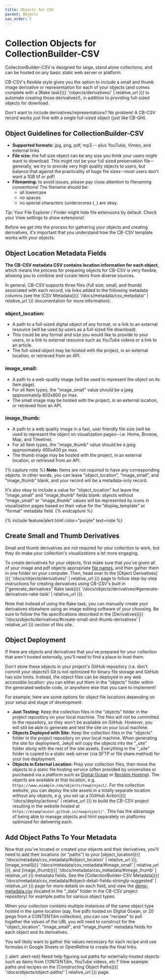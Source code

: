 ```yaml
---
title: Objects for CSV
parent: Objects
nav_order: 2
---
```


# Collection Objects for CollectionBuilder-CSV

CollectionBuilder-CSV is designed for large, stand alone collections, and can be hosted on any basic static web server or platform.

CB-CSV's flexible style gives you the option to include a small and thumb image derivative or representation for each of your objects (and comes complete with a [Rake task]({{ '/objects/derivatives/' | relative_url }}) to automate creating those derivatives!), in addition to providing full-sized objects for download.

Don't want to include derivatives/representations? 
No problem! 
A CB-CSV record works just fine with a single full-sized object (just like CB-GH).

## Object Guidelines for CollectionBuilder-CSV

- **Supported formats:** jpg, png, pdf, mp3 -- plus YouTube, Vimeo, and external links
- **File size:** the full size object can be any size you think your users might want to download. This might not be your full sized preservation file--generally, we try to provide very high quality objects to users, but balance that against the practicality of huge file sizes--most users don't want a 1GB tif or pdf!
- **Filenaming:** to avoid issues, please pay close attention to filenaming conventions! The filename should be:
    - all lowercase
    - no spaces
    - no special characters (underscores (`_`) are okay.

*Tip:* Your File Explorer / Finder might hide file extensions by default. 
Check your View settings to show extensions!

Before we get into the process for gathering your objects and creating derivatives, it's important that you understand how the CB-CSV template works with your objects:

## Object Location Metadata Fields

**The CB-CSV metadata CSV contains location information for each object**, which means the process for preparing objects for CB-CSV is very flexible, allowing you to combine and curate items from diverse sources.

In general, CB-CSV supports three files (full size, small, and thumb) associated with each record, via links added to the following metadata columns (see the [CSV Metadata]({{ '/docs/metadata/csv_metadata/' | relative_url }}) documentation for more information):

### object_location: 
- A path to a full-sized digital object of any format, or a link to an external resource (will be used by users as a full-sized file download).
- This could be any format and size you would like to provide to your users, or a link to external resource such as YouTube videos or a link to an article.
- The full-sized object may be hosted with the project, in an external location, or retrieved from an API.

### image_small: 
- A path to a web-quality image (will be used to represent the object on its Item page).
- For all Item types, the "image_small" value should be a jpeg approximately 800x800 px max.
- The small image may be hosted with the project, in an external location, or retrieved from an API.

### image_thumb: 
- A path to a web quality image in a fast, user friendly file size (will be used to represent the object on visualization pages--i.e. Home, Browse, Map, and Timeline).
- For all Item types, the "image_thumb" value should be a jpeg approximately 400x400 px max.
- The thumb image may be hosted with the project, in an external location, or retrieved from an API.

{% capture note %}
**Note:**
Items are not *required* to have any corresponding objects.
In other words, you can leave "object_location", "image_small", and "image_thumb" blank, and your record will be a metadata-only record.

It's also okay to include a value for "object_location" but leave the "image_small" and "image_thumb" fields blank: objects without "image_small" or "image_thumb" values will be represented by icons in visualization pages based on their value for the "display_template" or "format" metadata field.
{% endcapture %}

{% include feature/alert.html color="purple" text=note %}

## Create Small and Thumb Derivatives

Small and thumb derivatives are not required for your collection to work, but they do make your collection's visualizations a lot more engaging. 

To create derivatives for your objects, first make sure that you've given all of your image and pdf objects appropriate [file names](#object-guidelines-for-collectionbuilder-csv), and then gather them in one folder on your computer.
Then, head over to the [Object Derivatives]({{ '/docs/objects/derivatives/' | relative_url }}) page to follow step-by-step instructions for creating derivatives using CB-CSV's built in ["generate_derivatives" Rake task]({{ '/docs/objects/derivatives/#generate-derivatives-rake-task' | relative_url }}).

Note that instead of using the Rake task, you can manually create your derivatives elsewhere using an image editing software of your choosing.
Be sure to follow the file specifications described in the [Derivatives]({{ '/docs/objects/derivatives/#create-small-and-thumb-derivatives' | relative_url }}) section of this site.

## Object Deployment

If there are objects and derivatives that you've prepared for your collection that aren't hosted externally, you'll need to find a place to host them.

Don't store these objects in your project's GitHub repository (i.e. don't commit your objects!) Git is not optimized for binary file storage and GitHub has size limits.
Instead, the object files can be deployed in any web accessible location: you can either put them in the "objects" folder within the generated website code, or anywhere else that you care to implement!

For example, here are some options for object file locations depending on your setup and stage of development:

- **Just Testing:** Keep the collection files in the "objects" folder in the project repository on your local machine. The files will *not* be committed to the repository, so they won't be available on GitHub. However, you will still be able to generate and test the site on your local machine.
- **Objects Deployed with Site:** Keep the collection files in the "objects" folder in the project repository on your local machine. When generating the site for deployment, Jekyll will copy the objects into the "_site" folder along with the rest of the site assets. Everything in the "_site" folder is copied to a static web server (via SFTP or file share method) for your live deployment.
- **Objects in External Location:** Prep your collection files, then move the objects to a static file hosting service (often provided by universities or purchased via a platform such as [Digital Ocean](https://www.digitalocean.com/) or [Reclaim Hosting](https://reclaimhosting.com/)). The objects are available at that location, e.g. `https://www.example.com/objects/newproject/`. For the collection website, you can deploy the site assets in a totally separate location without any objects, e.g. you set up a [GitHub Action]({{ '/docs/deploy/actions/' | relative_url }}) to build the CB-CSV project resulting in the website hosted at `https://exampleuser.github.io/newproject/'`. This has the advantage of being able to manage objects and html separately on platforms optimized for delivering each.

## Add Object Paths To Your Metadata

Now that you've located or created your objects and their derivatives, you'll need to add their locations (or "paths") to your [object_location]({{ '/docs/metadata/csv_metadata/#object_location' | relative_url }}), [image_small]({{ '/docs/metadata/csv_metadata/#image_small' | relative_url }}), and [image_thumb]({{ '/docs/metadata/csv_metadata/#image_thumb' | relative_url }}) metadata fields.
See the [CollectionBuilder-CSV Metadata]({{ '/docs/metadata/csv_metadata/#object-detail-fields-strongly-suggested' | relative_url }}) page for more details on each field, and view the [demo-metadata.csv](https://github.com/CollectionBuilder/collectionbuilder-csv/blob/main/_data/demo-metadata.csv) (located in the "_data" folder in the CB-CSV project repository) for example paths for various object types.

When your collection contains multiple instances of the same object type hosted in the same location (say, five pdfs hosted on Digital Ocean, or 20 jpegs from a CONTENTdm collection), you can use "recipes" to pull together the values of the URL you will need to construct for the "object_location", "image_small", and "image_thumb" metadata fields for each object and its derivatives.

You will likely want to gather the values necessary for each recipe and use formulas in Google Sheets or OpenRefine to create the final links.

{:.alert .alert-red}
Need help figuring out paths for externally-hosted objects such as items from CONTENTdm, YouTube videos, etc.? 
View example paths and recipes on the [Constructing Object Paths]({{ '/docs/objects/object-paths/' | relative_url }}) page.
